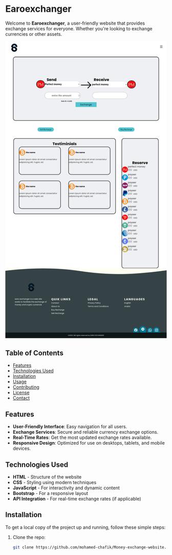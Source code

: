 # Earoexchanger

Welcome to **Earoexchanger**, a user-friendly website that provides exchange services for everyone. Whether you're looking to exchange currencies or other assets.

![Earoexchanger Screenshot](https://github.com/mohamed-chafik/Money-exchange-website/blob/master/Earoexchanger-Home.png?raw=true)

## Table of Contents

- [Features](#features)
- [Technologies Used](#technologies-used)
- [Installation](#installation)
- [Usage](#usage)
- [Contributing](#contributing)
- [License](#license)
- [Contact](#contact)

## Features

- **User-Friendly Interface**: Easy navigation for all users.
- **Exchange Services**: Secure and reliable currency exchange options.
- **Real-Time Rates**: Get the most updated exchange rates available.
- **Responsive Design**: Optimized for use on desktops, tablets, and mobile devices.

## Technologies Used

- **HTML** - Structure of the website
- **CSS** - Styling using modern techniques
- **JavaScript** - For interactivity and dynamic content
- **Bootstrap** - For a responsive layout
- **API Integration** - For real-time exchange rates (if applicable)

## Installation

To get a local copy of the project up and running, follow these simple steps:

1. Clone the repo:
   ```bash
   git clone https://github.com/mohamed-chafik/Money-exchange-website.git
